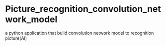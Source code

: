# Picture_recognition_convolution_network_model
a python application that build convolution network model to recognition picture(AI)
